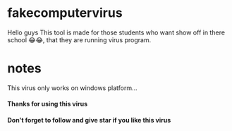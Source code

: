 # fakecomputervirus
Hello guys This tool is made for those students who want show off in there school 😂😂, that they are running virus program.
# notes
This virus only works on windows platform...
#### Thanks for using  this virus 
#### Don't forget to follow and give star if you like this virus
